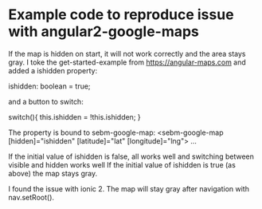 # Example code to reproduce issue with angular2-google-maps

If the map is hidden on start, it will not work correctly and the area stays gray. I toke the get-started-example from https://angular-maps.com and added a ishidden property:

ishidden: boolean = true;

and a button to switch: 

switch(){
	  this.ishidden = !this.ishidden;
	  }

The property is bound to sebm-google-map:
<sebm-google-map [hidden]="ishidden" [latitude]="lat" [longitude]="lng">
…

If the initial value of ishidden is false, all works well and switching between visible and hidden works well
If the initial value of ishidden is true (as above) the map stays gray.

I found the issue with ionic 2. The map will stay gray after navigation with nav.setRoot().

